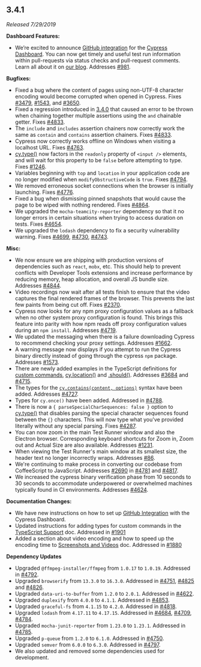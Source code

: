 ## 3.4.1

_Released 7/29/2019_

**Dashboard Features:**

- We’re excited to announce
  [GitHub integration](/guides/dashboard/github-integration) for the
  [Cypress Dashboard](https://on.cypress.io/dashboard). You can now get timely
  and useful test run information within pull-requests via status checks and
  pull-request comments. Learn all about it on
  [our blog](https://www.cypress.io/blog/2019/07/29/github-integration-for-the-cypress-dashboard/).
  Addresses [#981](https://github.com/cypress-io/cypress/issues/981).

**Bugfixes:**

- Fixed a bug where the content of pages using non-UTF-8 character encoding
  would become corrupted when opened in Cypress. Fixes
  [#3479](https://github.com/cypress-io/cypress/issues/3479),
  [#1543](https://github.com/cypress-io/cypress/issues/1543), and
  [#3650](https://github.com/cypress-io/cypress/issues/3650).
- Fixed a regression introduced in [3.4.0](/guides/references/changelog#3-4-0)
  that caused an error to be thrown when chaining together multiple assertions
  using the `and` chainable getter. Fixes
  [#4833](https://github.com/cypress-io/cypress/issues/4833).
- The `include` and `includes` assertion chainers now correctly work the same as
  `contain` and `contains` assertion chainers. Fixes
  [#4833](https://github.com/cypress-io/cypress/issues/4833).
- Cypress now correctly works offline on Windows when visiting a localhost URL.
  Fixes [#4763](https://github.com/cypress-io/cypress/issues/4763).
- [cy.type()](/api/commands/type) now factors in the `readonly` property of
  `<input />` elements, and will wait for this property to be `false` before
  attempting to type. Fixes
  [#1246](https://github.com/cypress-io/cypress/issues/1246).
- Variables beginning with `top` and `location` in your application code are no
  longer modified when `modifyObstructiveCode` is `true`. Fixes
  [#4794](https://github.com/cypress-io/cypress/issues/4794).
- We removed erroneous socket connections when the browser is initially
  launching. Fixes [#4776](https://github.com/cypress-io/cypress/issues/4776).
- Fixed a bug when dismissing pinned snapshots that would cause the page to be
  wiped with nothing rendered. Fixes
  [#4864](https://github.com/cypress-io/cypress/issues/4864).
- We upgraded the `mocha-teamcity-reporter` dependency so that it no longer
  errors in certain situations when trying to access duration on tests. Fixes
  [#4654](https://github.com/cypress-io/cypress/issues/4654).
- We upgraded the `lodash` dependency to fix a security vulnerability warning.
  Fixes [#4699](https://github.com/cypress-io/cypress/issues/4699),
  [#4730](https://github.com/cypress-io/cypress/issues/4730),
  [#4743](https://github.com/cypress-io/cypress/issues/4743).

**Misc:**

- We now ensure we are shipping with production versions of dependencies such as
  `react`, `mobx`, etc. This should help to prevent conflicts with Developer
  Tools extensions and increase performance by reducing memory, heap allocation,
  and overall JS bundle size. Addresses
  [#4844](https://github.com/cypress-io/cypress/issues/4844).
- Video recordings now wait after all tests finish to ensure that the video
  captures the final rendered frames of the browser. This prevents the last few
  paints from being cut off. Fixes
  [#2370](https://github.com/cypress-io/cypress/issues/2370).
- Cypress now looks for any npm proxy configuration values as a fallback when no
  other system proxy configuration is found. This brings this feature into
  parity with how npm reads off proxy configuration values during an
  `npm install`. Addresses
  [#4719](https://github.com/cypress-io/cypress/issues/4719).
- We updated the messaging when there is a failure downloading Cypress to
  recommend checking your proxy settings. Addresses
  [#1662](https://github.com/cypress-io/cypress/issues/1662).
- A warning message now displays if you attempt to run the Cypress binary
  directly instead of going through the cypress `npm` package. Addresses
  [#1573](https://github.com/cypress-io/cypress/issues/1573).
- There are newly added examples in the TypeScript definitions for
  [custom commands](/api/cypress-api/custom-commands),
  [cy.location()](/api/commands/location) and [.should()](/api/commands/should).
  Addresses [#3684](https://github.com/cypress-io/cypress/issues/3684) and
  [#4715](https://github.com/cypress-io/cypress/issues/4715).
- The types for the [`cy.contains(content, options)`](/api/commands/contains)
  syntax have been added. Addresses
  [#4727](https://github.com/cypress-io/cypress/issues/4727).
- Types for `cy.once()` have been added. Addressed in
  [#4788](https://github.com/cypress-io/cypress/pull/4788).
- There is now a `{ parseSpecialCharSequences: false }` option to
  [cy.type()](/api/commands/type) that disables parsing the special character
  sequences found between the `{}` characters. This will now type what you've
  provided literally without any special parsing. Fixes
  [#4287](https://github.com/cypress-io/cypress/issues/4287).
- You can now zoom in the main Test Runner window and also the Electron browser.
  Corresponding keyboard shortcuts for Zoom in, Zoom out and Actual Size are
  also available. Addresses
  [#1231](https://github.com/cypress-io/cypress/issues/1231).
- When viewing the Test Runner's main window at its smallest size, the header
  text no longer incorrectly wraps. Addresses
  [#86](https://github.com/cypress-io/cypress/issues/86).
- We're continuing to make process in converting our codebase from CoffeeScript
  to JavaScript. Addresses
  [#2690](https://github.com/cypress-io/cypress/issues/2690) in
  [#4781](https://github.com/cypress-io/cypress/pull/4781) and
  [#4817](https://github.com/cypress-io/cypress/pull/4817).
- We increased the cypress binary verification phase from 10 seconds to 30
  seconds to accommodate underpowered or overwhelmed machines typically found in
  CI environments. Addresses
  [#4624](https://github.com/cypress-io/cypress/issues/4624).

**Documentation Changes:**

- We have new instructions on how to set up
  [GitHub Integration](/guides/dashboard/github-integration) with the Cypress
  Dashboard.
- Updated instructions for adding types for custom commands in the
  [TypeScript Support](/guides/tooling/typescript-support#Types-for-custom-commands)
  doc. Addressed in
  [#1901](https://github.com/cypress-io/cypress-documentation/pull/1901)
- Added a section about video encoding and how to speed up the encoding time to
  [Screenshots and Videos](/guides/guides/screenshots-and-videos#Video-encoding)
  doc. Addressed in
  [#1880](https://github.com/cypress-io/cypress-documentation/pull/1880)

**Dependency Updates**

- Upgraded `@ffmpeg-installer/ffmpeg` from `1.0.17` to `1.0.19`. Addressed in
  [#4792](https://github.com/cypress-io/cypress/pull/4792).
- Upgraded `browserify` from `13.3.0` to `16.3.0`. Addressed in
  [#4751](https://github.com/cypress-io/cypress/pull/4751),
  [#4825](https://github.com/cypress-io/cypress/pull/4825) and
  [#4826](https://github.com/cypress-io/cypress/pull/4826).
- Upgraded `data-uri-to-buffer` from `1.2.0` to `2.0.1`. Addressed in
  [#4622](https://github.com/cypress-io/cypress/pull/4622).
- Upgraded `duplexify` from `4.0.0` to `4.1.1`. Addressed in
  [#4853](https://github.com/cypress-io/cypress/pull/4853).
- Upgraded `graceful-fs` from `4.1.15` to `4.2.0`. Addressed in
  [#4818](https://github.com/cypress-io/cypress/pull/4818).
- Upgraded `lodash` from `4.17.11` to `4.17.15`. Addressed in
  [#4684](https://github.com/cypress-io/cypress/pull/4684),
  [#4709](https://github.com/cypress-io/cypress/pull/4709),
  [#4784](https://github.com/cypress-io/cypress/pull/4784).
- Upgraded `mocha-junit-reporter` from `1.23.0` to `1.23.1`. Addressed in
  [#4785](https://github.com/cypress-io/cypress/pull/4785).
- Upgraded `p-queue` from `1.2.0` to `6.1.0`. Addressed in
  [#4750](https://github.com/cypress-io/cypress/pull/4750).
- Upgraded `semver` from `6.0.0` to `6.3.0`. Addressed in
  [#4797](https://github.com/cypress-io/cypress/pull/4797).
- We also updated and removed some dependencies used for development.
